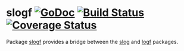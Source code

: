 # slogf [![GoDoc][doc-img]][doc] [![Build Status][ci-img]][ci] [![Coverage Status][cov-img]][cov]

Package [slogf](https://github.com/pamburus/slogf) provides a bridge between the [slog](https://pkg.go.dev/log/slog) and [logf](https://github.com/ssgreg/logf) packages.

[doc-img]: https://pkg.go.dev/badge/github.com/pamburus/slogf
[doc]: https://pkg.go.dev/github.com/pamburus/slogf
[ci-img]: https://github.com/pamburus/slogf/actions/workflows/ci.yml/badge.svg
[ci]: https://github.com/pamburus/slogf/actions/workflows/ci.yml
[cov-img]: https://codecov.io/gh/pamburus/slogf/graph/badge.svg?token=UNOQC3KJ7N
[cov]: https://codecov.io/gh/pamburus/slogf